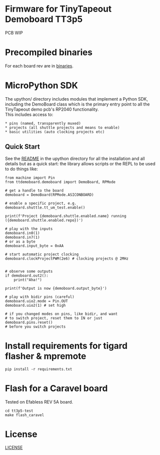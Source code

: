 # Firmware for TinyTapeout Demoboard TT3p5

PCB WIP

# Precompiled binaries

For each board rev are in [binaries](binaries).



# MicroPython SDK

The upython/ directory includes modules that implement a Python SDK, including 
the DemoBoard class which is the primary
entry point to all the TinyTapeout demo pcb's RP2040 functionality.  
This includes access to:

    * pins (named, transparently muxed)
    * projects (all shuttle projects and means to enable)
    * basic utilities (auto clocking projects etc)
    
## Quick Start

See the [README](upython/README.md) in the upython directory for all the installation and all details but as a quick start: the library allows scripts or the REPL to be used to do things like:


```
from machine import Pin
from ttdemoboard.demoboard import DemoBoard, RPMode

# get a handle to the board
demoboard = DemoBoard(RPMode.ASICONBOARD)

# enable a specific project, e.g.
demoboard.shuttle.tt_um_test.enable()

print(f'Project {demoboard.shuttle.enabled.name} running ({demoboard.shuttle.enabled.repo})')

# play with the inputs
demoboard.in0(1)
demoboard.in7(1)
# or as a byte
demoboard.input_byte = 0xAA

# start automatic project clocking
demoboard.clockProjectPWM(2e6) # clocking projects @ 2MHz


# observe some outputs
if demoboard.out2():
    print("Aha!")

print(f'Output is now {demoboard.output_byte}')

# play with bidir pins (careful)
demoboard.uio2.mode = Pin.OUT
demoboard.uio2(1) # set high

# if you changed modes on pins, like bidir, and want 
# to switch project, reset them to IN or just
demoboard.pins.reset() 
# before you switch projects

```
 


# Install requirements for tigard flasher & mpremote

    pip install -r requirements.txt

# Flash for a Caravel board

Tested on Efabless REV 5A board.

    cd tt3p5-test
    make flash_caravel
    


# License

[LICENSE](LICENSE)
